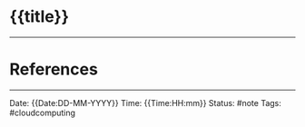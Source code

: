 # {{title}}





---
# References


---
Date: {{Date:DD-MM-YYYY}}
Time: {{Time:HH:mm}}
Status: #note
Tags: #cloudcomputing